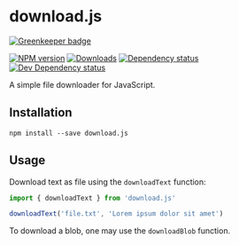 # download.js

[![Greenkeeper badge](https://badges.greenkeeper.io/inker/download.js.svg)](https://greenkeeper.io/)

[![NPM version][npm-image]][npm-url] [![Downloads][downloads-image]][npm-url] [![Dependency status][david-dm-image]][david-dm-url] [![Dev Dependency status][david-dm-dev-image]][david-dm-dev-url]

A simple file downloader for JavaScript. 

## Installation
```
npm install --save download.js
```

## Usage
Download text as file using the `downloadText` function:
```javascript
import { downloadText } from 'download.js'

downloadText('file.txt', 'Lorem ipsum dolor sit amet')
```
To download a blob, one may use the `downloadBlob` function.

[npm-url]: https://npmjs.org/package/download.js
[downloads-image]: http://img.shields.io/npm/dm/download.js.svg
[npm-image]: http://img.shields.io/npm/v/download.js.svg
[david-dm-url]:https://david-dm.org/inker/download.js
[david-dm-image]:https://david-dm.org/inker/download.js.svg
[david-dm-dev-url]:https://david-dm.org/inker/download.js#info=devDependencies
[david-dm-dev-image]:https://david-dm.org/inker/download.js/dev-status.svg
